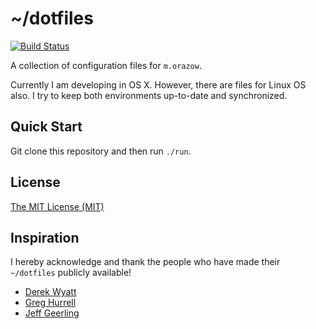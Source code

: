 # ~/dotfiles
[![Build Status](http://img.shields.io/travis/morazow/dotfiles.svg?style=flat-square)][travis]

A collection of configuration files for `m.orazow`.

Currently I am developing in OS X. However, there are files for Linux OS also. I try to keep both
environments up-to-date and synchronized.

## Quick Start

Git clone this repository and then run `./run`.

## License

[The MIT License (MIT)](LICENSE.md)

## Inspiration

I hereby acknowledge and thank the people who have made their `~/dotfiles` publicly available!

* [Derek Wyatt](https://github.com/derekwyatt/dotfiles)
* [Greg Hurrell](https://github.com/wincent/wincent)
* [Jeff Geerling](https://github.com/geerlingguy/ansible-role-homebrew)

[travis]: http://travis-ci.org/morazow/dotfiles
